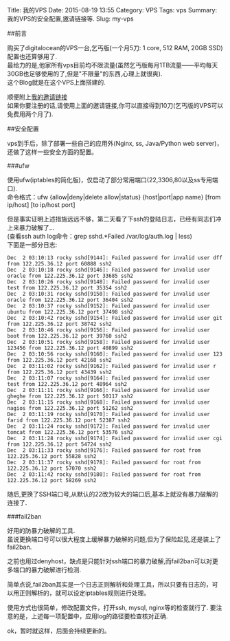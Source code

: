 Title: 我的VPS
Date: 2015-08-19 13:55
Category: VPS
Tags: vps
Summary: 我的VPS的安全配置,邀请链接等.
Slug: my-vps

##前言

购买了digitalocean的VPS一台,乞丐版(一个月5刀: 1 core, 512 RAM, 20GB SSD)配置也还算够用了.  
最给力的是,他家所有vps目前均不限流量(虽然乞丐版每月1TB流量——平均每天30GB也足够使用的了,但是"不限量"的东西,心理上就很爽).  
这个Blog就是在这个VPS上面搭建的.

顺便附上[我的邀请链接](https://www.digitalocean.com/?refcode=0d2098ef174d "")  
如果你要注册的话,请使用上面的邀请链接,你可以直接得到10刀(乞丐版的VPS可以免费用两个月了).

##安全配置

vps到手后，除了部署一些自己的应用外(Nginx, ss, Java/Python web server)，还做了这样一些安全方面的配置。

###ufw

使用ufw(iptables的简化版)，仅启动了部分常用端口(22,3306,80以及ss专用端口).  
命令格式：ufw {allow|deny|delete allow|status} {host|port|app name} [from ip/host] [to ip/host port]  

但是事实证明上述措施远远不够，第二天看了下ssh的登陆日志，已经有同志们冲上来暴力破解了...  
(查看ssh auth log命令：grep sshd.\*Failed /var/log/auth.log | less)  
下面是一部分日志: 
````
Dec  2 03:10:13 rocky sshd[9144]: Failed password for invalid user dff from 122.225.36.12 port 60888 ssh2
Dec  2 03:10:18 rocky sshd[9146]: Failed password for invalid user oracle from 122.225.36.12 port 33685 ssh2
Dec  2 03:10:26 rocky sshd[9148]: Failed password for invalid user test from 122.225.36.12 port 35354 ssh2
Dec  2 03:10:31 rocky sshd[9150]: Failed password for invalid user oracle from 122.225.36.12 port 36404 ssh2
Dec  2 03:10:37 rocky sshd[9152]: Failed password for invalid user ubuntu from 122.225.36.12 port 37498 ssh2
Dec  2 03:10:42 rocky sshd[9154]: Failed password for invalid user git from 122.225.36.12 port 38742 ssh2
Dec  2 03:10:46 rocky sshd[9156]: Failed password for invalid user boot from 122.225.36.12 port 39760 ssh2
Dec  2 03:10:51 rocky sshd[9158]: Failed password for invalid user 123456 from 122.225.36.12 port 40899 ssh2
Dec  2 03:10:56 rocky sshd[9160]: Failed password for invalid user 123 from 122.225.36.12 port 42168 ssh2
Dec  2 03:11:02 rocky sshd[9162]: Failed password for invalid user r from 122.225.36.12 port 43439 ssh2
Dec  2 03:11:07 rocky sshd[9164]: Failed password for invalid user test from 122.225.36.12 port 48964 ssh2
Dec  2 03:11:11 rocky sshd[9166]: Failed password for invalid user gheghe from 122.225.36.12 port 50117 ssh2
Dec  2 03:11:15 rocky sshd[9168]: Failed password for invalid user nagios from 122.225.36.12 port 51262 ssh2
Dec  2 03:11:19 rocky sshd[9170]: Failed password for invalid user farid from 122.225.36.12 port 52387 ssh2
Dec  2 03:11:24 rocky sshd[9172]: Failed password for invalid user tomcat from 122.225.36.12 port 53576 ssh2
Dec  2 03:11:28 rocky sshd[9174]: Failed password for invalid user cgi from 122.225.36.12 port 54724 ssh2
Dec  2 03:11:33 rocky sshd[9176]: Failed password for root from 122.225.36.12 port 55828 ssh2
Dec  2 03:11:37 rocky sshd[9178]: Failed password for root from 122.225.36.12 port 57070 ssh2
Dec  2 03:11:42 rocky sshd[9180]: Failed password for root from 122.225.36.12 port 58269 ssh2
````
随后,更换了SSH端口号,从默认的22改为较大的端口后,基本上就没有暴力破解的连接了.

###fail2ban

好用的防暴力破解的工具.  
虽说更换端口号可以很大程度上缓解暴力破解的问题,但为了保险起见,还是装上了fail2ban.  

之前也用过denyhost，缺点是只能针对ssh端口的暴力破解,而fail2ban可以对更多端口的暴力破解进行检测.

简单点说,fail2ban其实是一个日志正则解析和处理工具，所以只要有日志的，可以用正则解析的，就可以设定iptables规则进行处理。

使用方式也很简单，修改配置文件，打开ssh, mysql, nginx等的检查就行了.
要注意的是，上述每一项配置中，应用log的路径要检查核对正确.  


ok，暂时就这样，后面会持续更新的。